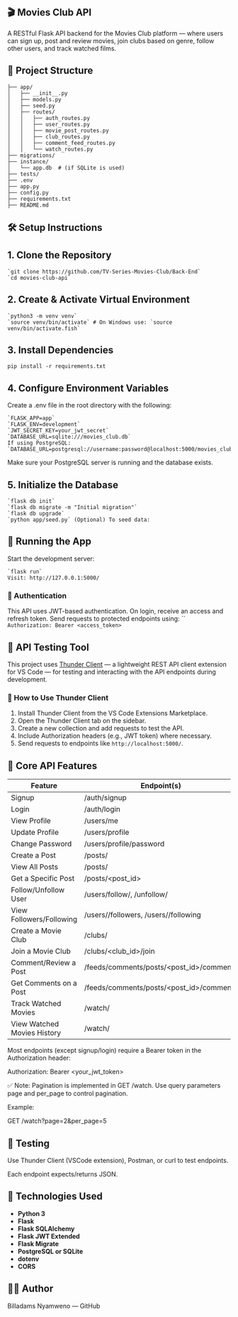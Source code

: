## 🎬 Movies Club API
A RESTful Flask API backend for the Movies Club platform — where users can sign up, post and review movies, join clubs based on genre, follow other users, and track watched films.

## 📁 Project Structure
```
├── app/
│   ├── __init__.py
│   ├── models.py
│   ├── seed.py
│   ├── routes/
│   │   ├── auth_routes.py
│   │   ├── user_routes.py
│   │   ├── movie_post_routes.py
│   │   ├── club_routes.py
│   │   ├── comment_feed_routes.py
│   │   └── watch_routes.py
├── migrations/
├── instance/
│   └── app.db  # (if SQLite is used)
├── tests/
├── .env
├── app.py
├── config.py
├── requirements.txt
├── README.md
```
## 🛠️ Setup Instructions

## 1. Clone the Repository
``` 
`git clone https://github.com/TV-Series-Movies-Club/Back-End`
`cd movies-club-api`
```
 ## 2. Create & Activate Virtual Environment 
```
`python3 -m venv venv`
`source venv/bin/activate` # On Windows use: `source venv/bin/activate.fish`   
```
## 3. Install Dependencies 

`pip install -r requirements.txt`

## 4. Configure Environment Variables 
Create a .env file in the root directory with the following:
```
`FLASK_APP=app`
`FLASK_ENV=development`
`JWT_SECRET_KEY=your_jwt_secret`
`DATABASE_URL=sqlite:///movies_club.db`
If using PostgreSQL:
`DATABASE_URL=postgresql://username:password@localhost:5000/movies_club`
```
Make sure your PostgreSQL server is running and the database exists.

## 5. Initialize the Database 
```
`flask db init`
`flask db migrate -m "Initial migration"`
`flask db upgrade`
`python app/seed.py` (Optional) To seed data:

```
## 🚀 Running the App 
Start the development server:
```
`flask run`
Visit: http://127.0.0.1:5000/
```
### 🔐 Authentication
This API uses JWT-based authentication.
On login, receive an access and refresh token.
Send requests to protected endpoints using:
``
`Authorization: Bearer <access_token>`

## 🧪 API Testing Tool

This project uses [Thunder Client](https://www.thunderclient.com/) — a lightweight REST API client extension for VS Code — for testing and interacting with the API endpoints during development.

### 🚀 How to Use Thunder Client

1. Install Thunder Client from the VS Code Extensions Marketplace.
2. Open the Thunder Client tab on the sidebar.
3. Create a new collection and add requests to test the API.
4. Include Authorization headers (e.g., JWT token) where necessary.
5. Send requests to endpoints like `http://localhost:5000/`.

## 📌 Core API Features

| **Feature**                 | **Endpoint(s)**                              | Method |
| --------------------------- | -------------------------------------------- | ------ |
| Signup                      | /auth/signup                                 | POST   |
| Login                       | /auth/login                                  | POST   |
| View Profile                | /users/me                                    | GET    |
| Update Profile              | /users/profile                               | PUT    |
| Change Password             | /users/profile/password                      | PUT    |
| Create a Post               | /posts/                                      | POST   |
| View All Posts              | /posts/                                      | GET    |
| Get a Specific Post         | /posts/\<post\_id>                           | GET    |
| Follow/Unfollow User        | /users/follow/<id>, /unfollow/<id>           | POST   |
| View Followers/Following    | /users/<id>/followers, /users/<id>/following | GET    |
| Create a Movie Club         | /clubs/                                      | POST   |
| Join a Movie Club           | /clubs/\<club\_id>/join                      | POST   |
| Comment/Review a Post       | /feeds/comments/posts/\<post\_id>/comments   | POST   |
| Get Comments on a Post      | /feeds/comments/posts/\<post\_id>/comments   | GET    |
| Track Watched Movies        | /watch/                                      | POST   |
| View Watched Movies History | /watch/                                      | GET    |

Most endpoints (except signup/login) require a Bearer token in the Authorization header:

Authorization: Bearer <your_jwt_token>

✅ Note: Pagination is implemented in GET /watch. Use query parameters page and per_page to control pagination.

Example:

GET /watch?page=2&per_page=5
## 🧪 Testing
Use Thunder Client (VSCode extension), Postman, or curl to test endpoints.

Each endpoint expects/returns JSON.

## 🧾 Technologies Used

- **Python 3**
- **Flask**
- **Flask SQLAlchemy**
- **Flask JWT Extended**
- **Flask Migrate**
- **PostgreSQL or SQLite**
- **dotenv**
- **CORS**

## 👨‍💻 Author
Billadams Nyamweno — GitHub